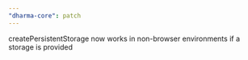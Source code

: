 ```yaml
---
"dharma-core": patch
---
```


createPersistentStorage now works in non-browser environments if a storage is provided
